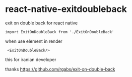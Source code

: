 # react-native-exitdoubleback
exit on double back for react native

```shell
import ExitOnDoubleBack from './ExitOnDoubleBack'
```
when use element in render
```shell
 <ExitOnDoubleBack/>
```
this for iranian developer

thanks https://github.com/rgabs/exit-on-double-back

